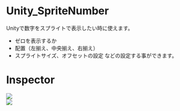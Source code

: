 # Unity_SpriteNumber
Unityで数字をスプライトで表示したい時に使えます。<br>

- ゼロを表示するか
- 配置（左揃え、中央揃え、右揃え）
- スプライトサイズ、オフセットの設定
などの設定する事ができます。

# Inspector
<img src="https://66.media.tumblr.com/6e51feb0da4c3eb285033344b7ca9875/tumblr_pivq6tzvAY1u4382eo2_640.png"><br>
<img src="https://66.media.tumblr.com/59824d3cc6836e61e038adf2cd0d2625/tumblr_pivq6tzvAY1u4382eo1_400.png">
